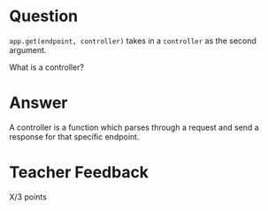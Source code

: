 # Question

`app.get(endpoint, controller)` takes in a `controller` as the second argument.

What is a controller?

# Answer
A controller is a function which parses through a request and send a response for that specific endpoint.

# Teacher Feedback

X/3 points